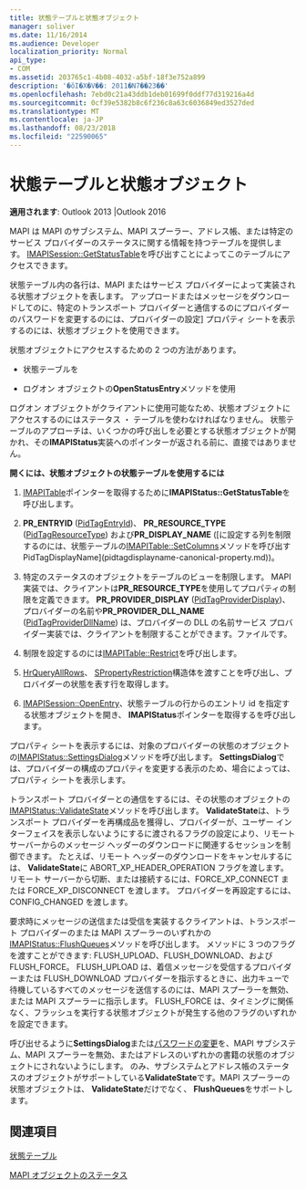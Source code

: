```yaml
---
title: 状態テーブルと状態オブジェクト
manager: soliver
ms.date: 11/16/2014
ms.audience: Developer
localization_priority: Normal
api_type:
- COM
ms.assetid: 203765c1-4b08-4032-a5bf-18f3e752a899
description: '�ŏI�X�V��: 2011�N7��23��'
ms.openlocfilehash: 7ebd0c21a43ddb1deb01699f0ddf77d319216a4d
ms.sourcegitcommit: 0cf39e5382b8c6f236c8a63c6036849ed3527ded
ms.translationtype: MT
ms.contentlocale: ja-JP
ms.lasthandoff: 08/23/2018
ms.locfileid: "22590065"
---
```

# <a name="status-table-and-status-objects"></a>状態テーブルと状態オブジェクト

  
  
**適用されます**: Outlook 2013 |Outlook 2016 
  
MAPI は MAPI のサブシステム、MAPI スプーラー、アドレス帳、または特定のサービス プロバイダーのステータスに関する情報を持つテーブルを提供します。 [IMAPISession::GetStatusTable](imapisession-getstatustable.md)を呼び出すことによってこのテーブルにアクセスできます。
  
状態テーブル内の各行は、MAPI またはサービス プロバイダーによって実装される状態オブジェクトを表します。 アップロードまたはメッセージをダウンロードしてのに、特定のトランスポート プロバイダーと通信するのにプロバイダーのパスワードを変更するのには、プロバイダーの設定] プロパティ シートを表示するのには、状態オブジェクトを使用できます。 
  
状態オブジェクトにアクセスするための 2 つの方法があります。
  
- 状態テーブルを
    
- ログオン オブジェクトの**OpenStatusEntry**メソッドを使用 
    
ログオン オブジェクトがクライアントに使用可能なため、状態オブジェクトにアクセスするのにはステータス ・ テーブルを使わなければなりません。 状態テーブルのアプローチは、いくつかの呼び出しを必要とする状態オブジェクトが開かれ、その**IMAPIStatus**実装へのポインターが返される前に、直接ではありません。 
  
 **開くには、状態オブジェクトの状態テーブルを使用するには**
  
1. [IMAPITable](imapitableiunknown.md)ポインターを取得するために**IMAPIStatus::GetStatusTable**を呼び出します。 
    
2. **PR_ENTRYID** ([PidTagEntryId](pidtagentryid-canonical-property.md))、 **PR_RESOURCE_TYPE** ([PidTagResourceType](pidtagresourcetype-canonical-property.md)) および**PR_DISPLAY_NAME** ([に設定する列を制限するのには、状態テーブルの[IMAPITable::SetColumns](imapitable-setcolumns.md)メソッドを呼び出すPidTagDisplayName](pidtagdisplayname-canonical-property.md))。
    
3. 特定のステータスのオブジェクトをテーブルのビューを制限します。 MAPI 実装では、クライアントは**PR_RESOURCE_TYPE**を使用してプロパティの制限を定義できます。 **PR_PROVIDER_DISPLAY** ([PidTagProviderDisplay](pidtagproviderdisplay-canonical-property.md))、プロバイダーの名前や**PR_PROVIDER_DLL_NAME** ([PidTagProviderDllName](pidtagproviderdllname-canonical-property.md)) は、プロバイダーの DLL の名前サービス プロバイダー実装では、クライアントを制限することができます。ファイルです。
    
4. 制限を設定するのには[IMAPITable::Restrict](imapitable-restrict.md)を呼び出します。 
    
5. [HrQueryAllRows](hrqueryallrows.md)、 [SPropertyRestriction](spropertyrestriction.md)構造体を渡すことを呼び出し、プロバイダーの状態を表す行を取得します。 
    
6. [IMAPISession::OpenEntry](imapisession-openentry.md)、状態テーブルの行からのエントリ id を指定する状態オブジェクトを開き、 **IMAPIStatus**ポインターを取得するを呼び出します。 
    
プロパティ シートを表示するには、対象のプロバイダーの状態のオブジェクトの[IMAPIStatus::SettingsDialog](imapistatus-settingsdialog.md)メソッドを呼び出します。 **SettingsDialog**では、プロバイダーの構成のプロパティを変更する表示のため、場合によっては、プロパティ シートを表示します。 
  
トランスポート プロバイダーとの通信をするには、その状態のオブジェクトの[IMAPIStatus::ValidateState](imapistatus-validatestate.md)メソッドを呼び出します。 **ValidateState**は、トランスポート プロバイダーを再構成品を獲得し、プロバイダーが、ユーザー インターフェイスを表示しないようにするに渡されるフラグの設定により、リモート サーバーからのメッセージ ヘッダーのダウンロードに関連するセッションを制御できます。 たとえば、リモート ヘッダーのダウンロードをキャンセルするには、 **ValidateState**に ABORT_XP_HEADER_OPERATION フラグを渡します。 リモート サーバーから切断、または接続するには、FORCE_XP_CONNECT または FORCE_XP_DISCONNECT を渡します。 プロバイダーを再設定するには、CONFIG_CHANGED を渡します。 
  
要求時にメッセージの送信または受信を実装するクライアントは、トランスポート プロバイダーのまたは MAPI スプーラーのいずれかの[IMAPIStatus::FlushQueues](imapistatus-flushqueues.md)メソッドを呼び出します。 メソッドに 3 つのフラグを渡すことができます: FLUSH_UPLOAD、FLUSH_DOWNLOAD、および FLUSH_FORCE。 FLUSH_UPLOAD は、着信メッセージを受信するプロバイダーまたは FLUSH_DOWNLOAD プロバイダーを指示するときに、出力キューで待機しているすべてのメッセージを送信するのには、MAPI スプーラーを無効、または MAPI スプーラーに指示します。 FLUSH_FORCE は、タイミングに関係なく、フラッシュを実行する状態オブジェクトが発生する他のフラグのいずれかを設定できます。 
  
呼び出せるように**SettingsDialog**または[パスワードの変更](imapistatus-changepassword.md)を、MAPI サブシステム、MAPI スプーラーを無効、またはアドレスのいずれかの書籍の状態のオブジェクトにされないようにします。 のみ、サブシステムとアドレス帳のステータスのオブジェクトがサポートしている**ValidateState**です。MAPI スプーラーの状態オブジェクトは、 **ValidateState**だけでなく、 **FlushQueues**をサポートします。
  
## <a name="see-also"></a>関連項目



[状態テーブル](status-tables.md)
  
[MAPI オブジェクトのステータス](mapi-status-objects.md)

